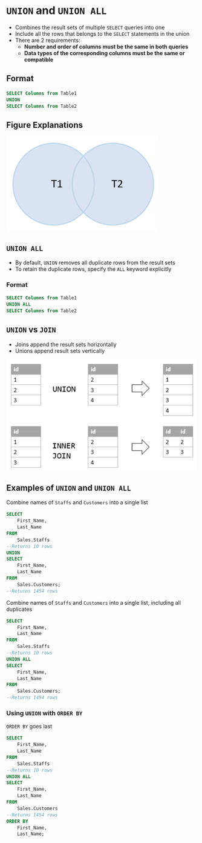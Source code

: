 # `UNION` and `UNION ALL`

- Combines the result sets of multiple `SELECT` queries into one
- Include all the rows that belongs to the `SELECT` statements in the union
- There are 2 requirements:
  - **Number and order of columns must be the same in both queries**
  - **Data types of the corresponding columns must be the same or compatible**

## Format

```sql
SELECT Columns from Table1
UNION
SELECT Columns from Table2
```

## Figure Explanations

<img src="../../figures/venn-diagram-union.png">

## `UNION ALL` 

- By default, `UNION` removes all duplicate rows from the result sets
- To retain the duplicate rows, specify the `ALL` keyword explicitly

### Format

```sql
SELECT Columns from Table1
UNION ALL
SELECT Columns from Table2
```

## `UNION` vs `JOIN`

- Joins append the result sets horizontally
- Unions append result sets vertically

<img src="../../figures/union-vs-join.png">

## Examples of `UNION` and `UNION ALL`

Combine names of `Staffs` and `Customers` into a single list

```sql
SELECT
    First_Name,
    Last_Name
FROM
    Sales.Staffs
--Returns 10 rows
UNION
SELECT
    First_Name,
    Last_Name
FROM
    Sales.Customers;
--Returns 1454 rows
```

Combine names of `Staffs` and `Customers` into a single list, including all duplicates

```sql
SELECT
    First_Name,
    Last_Name
FROM
    Sales.Staffs
--Returns 10 rows
UNION ALL
SELECT
    First_Name,
    Last_Name
FROM
    Sales.Customers;
--Returns 1454 rows
```

### Using `UNION` with `ORDER BY`

`ORDER BY` goes last

```sql
SELECT
    First_Name,
    Last_Name
FROM
    Sales.Staffs
--Returns 10 rows
UNION ALL
SELECT
    First_Name,
    Last_Name
FROM
    Sales.Customers
--Returns 1454 rows
ORDER BY
    First_Name,
    Last_Name;
```